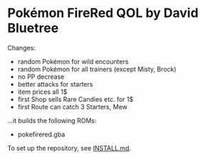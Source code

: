 # Pokémon FireRed QOL by David Bluetree

Changes:

- random Pokémon for wild encounters
- random Pokémon for all trainers (except Misty, Brock)
- no PP decrease
- better attacks for starters
- item prices all 1$
- first Shop sells Rare Candies etc. for 1$
- first Route can catch 3 Starters, Mew


...it builds the following ROMs:

* pokefirered.gba

To set up the repository, see [INSTALL.md](INSTALL.md).